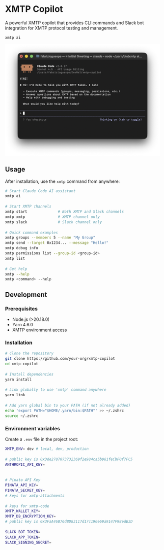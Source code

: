 # XMTP Copilot

A powerful XMTP copilot that provides CLI commands and Slack bot integration for XMTP protocol testing and management.

```
xmtp ai
```

![](./screenshot.png)


## Usage

After installation, use the `xmtp` command from anywhere:

```bash
# Start Claude Code AI assistant
xmtp ai

# Start XMTP channels
xmtp start              # Both XMTP and Slack channels
xmtp xmtp               # XMTP channel only
xmtp slack              # Slack channel only

# Quick command examples
xmtp groups --members 5 --name "My Group"
xmtp send --target 0x1234... --message "Hello!"
xmtp debug info
xmtp permissions list --group-id <group-id>
xmtp list

# Get help
xmtp --help
xmtp <command> --help
```

## Development

### Prerequisites

- Node.js (>20.18.0)
- Yarn 4.6.0
- XMTP environment access

### Installation

```bash
# Clone the repository
git clone https://github.com/your-org/xmtp-copilot
cd xmtp-copilot

# Install dependencies
yarn install

# Link globally to use 'xmtp' command anywhere
yarn link

# Add yarn global bin to your PATH (if not already added)
echo 'export PATH="$HOME/.yarn/bin:$PATH"' >> ~/.zshrc
source ~/.zshrc
```

### Environment variables

Create a `.env` file in the project root:

```bash
XMTP_ENV= dev # local, dev, production

# public key is 0x3de2787073732369f2e984ca5b981feCbF0f7FC5
ANTHROPIC_API_KEY=


# Pinata API Key
PINATA_API_KEY=
PINATA_SECRET_KEY=
# keys for xmtp-attachments

# keys for xmtp-code
XMTP_WALLET_KEY=
XMTP_DB_ENCRYPTION_KEY=
# public key is 0x3FaA46B76dBD83117d17c190e69a9147F98edB3D

SLACK_BOT_TOKEN=
SLACK_APP_TOKEN=
SLACK_SIGNING_SECRET=
```
